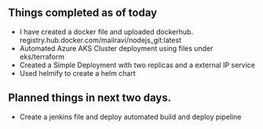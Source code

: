 ## Things completed as of today
- I have created a docker file and uploaded dockerhub. registry.hub.docker.com/mailravi/nodejs_git:latest 
- Automated Azure AKS Cluster deployment using files under eks/terraform
- Created a Simple Deployment with two replicas and a external IP service 
- Used helmify to create a helm chart

## Planned things in next two days.

- Create a jenkins file and deploy automated build and deploy pipeline

